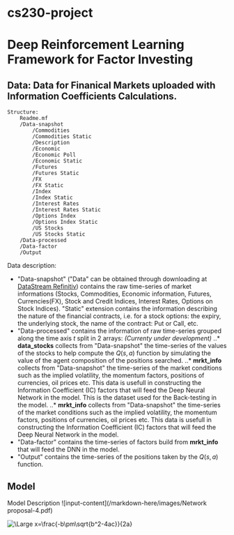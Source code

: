 # cs230-project
# Deep Reinforcement Learning Framework for Factor Investing

## Data: Data for Finanical Markets uploaded with Information Coefficients Calculations. 

```
Structure:
	Readme.mf
	/Data-snapshot
		/Commodities
		/Commodities Static
		/Description
		/Economic
		/Economic Poll
		/Economic Static
		/Futures
		/Futures Static
		/FX
		/FX Static
		/Index
		/Index Static
		/Interest Rates
		/Interest Rates Static
		/Options Index
		/Options Index Static
		/US Stocks
		/US Stocks Static
	/Data-processed
	/Data-factor
	/Output
```

Data description:
* "Data-snapshot" ("Data" can be obtained through downloading at [DataStream Refinitiv](http://solutions.refinitiv.com/datastream-macroeconomic-analysis/?utm_content=Refinitiv%20Brand%20Product-UKI-EMEA-G-EN-BMM&utm_medium=cpc&utm_source=google&utm_campaign=68832_RefinitivBAUPaidSearch&elqCampaignId=5917&utm_term=%20+refinitiv%20+datastream&&gclid=EAIaIQobChMImtHOtIfj5QIVVoXVCh1sSQPDEAAYASAAEgIb5_D_BwE)) contains the raw time-series of market informations (Stocks, Commodities, Economic information, Futures, Currencies(FX), Stock and Credit Indices, Interest Rates, Options on Stock Indices). "Static" extension contains the information describing the nature of the financial contracts, i.e. for a stock options: the expiry, the underlying stock, the name of the contract: Put or Call, etc.
* "Data-processed" contains the information of raw time-series grouped along the time axis $t$ split in 2 arrays: 
_(Currenty under development)_
..* __data_stocks__ collects from "Data-snapshot" the time-series of the values of the stocks to help compute the $Q(s,a)$ function by simulating the value of the agent composition of the positions searched. 
..* __mrkt_info__ collects from "Data-snapshot" the time-series of the market conditions such as the implied volatility, the momentum factors, positions of currencies, oil prices etc. This data is usefull in constructing the Information Coefficient (IC) factors that will feed the Deep Neural Network in the model. This is the dataset used for the Back-testing in the model.
..* __mrkt_info__ collects from "Data-snapshot" the time-series of the market conditions such as the implied volatility, the momentum factors, positions of currencies, oil prices etc. This data is usefull in constructing the Information Coefficient (IC) factors that will feed the Deep Neural Network in the model. 
* "Data-factor" contains the time-series of factors build from __mrkt_info__ that will feed the DNN in the model.
* "Output" contains the time-series of the positions taken by the $Q(s,a)$ function.



## Model 

Model Description
![input-content](/markdown-here/images/Network proposal-4.pdf)


<img src="https://latex.codecogs.com/svg.latex?\Large&space;x=\frac{-b\pm\sqrt{b^2-4ac}}{2a}" title="\Large x=\frac{-b\pm\sqrt{b^2-4ac}}{2a}" />

